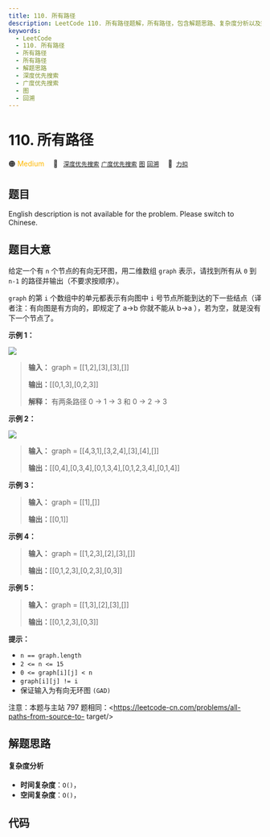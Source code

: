 ```yaml
---
title: 110. 所有路径
description: LeetCode 110. 所有路径题解，所有路径，包含解题思路、复杂度分析以及完整的 JavaScript 代码实现。
keywords:
  - LeetCode
  - 110. 所有路径
  - 所有路径
  - 所有路径
  - 解题思路
  - 深度优先搜索
  - 广度优先搜索
  - 图
  - 回溯
---
```


# 110. 所有路径

🟠 <font color=#ffb800>Medium</font>&emsp; 🔖&ensp; [`深度优先搜索`](/tag/depth-first-search.md) [`广度优先搜索`](/tag/breadth-first-search.md) [`图`](/tag/graph.md) [`回溯`](/tag/backtracking.md)&emsp; 🔗&ensp;[`力扣`](https://leetcode.cn/problems/bP4bmD)

## 题目

English description is not available for the problem. Please switch to
Chinese.


## 题目大意

给定一个有 `n` 个节点的有向无环图，用二维数组 `graph` 表示，请找到所有从 `0` 到 `n-1` 的路径并输出（不要求按顺序）。

`graph` 的第 `i` 个数组中的单元都表示有向图中 `i` 号节点所能到达的下一些结点（译者注：有向图是有方向的，即规定了 a->b 你就不能从
b->a ），若为空，就是没有下一个节点了。



**示例 1：**

![](https://assets.leetcode.com/uploads/2020/09/28/all_1.jpg)

> 
> 
> 
> 
> 
> **输入：** graph = [[1,2],[3],[3],[]]
> 
> **输出：**[[0,1,3],[0,2,3]]
> 
> **解释：** 有两条路径 0 -> 1 -> 3 和 0 -> 2 -> 3
> 
> 

**示例 2：**

![](https://assets.leetcode.com/uploads/2020/09/28/all_2.jpg)

> 
> 
> 
> 
> 
> **输入：** graph = [[4,3,1],[3,2,4],[3],[4],[]]
> 
> **输出：**[[0,4],[0,3,4],[0,1,3,4],[0,1,2,3,4],[0,1,4]]
> 
> 

**示例 3：**

> 
> 
> 
> 
> 
> **输入：** graph = [[1],[]]
> 
> **输出：**[[0,1]]
> 
> 

**示例 4：**

> 
> 
> 
> 
> 
> **输入：** graph = [[1,2,3],[2],[3],[]]
> 
> **输出：**[[0,1,2,3],[0,2,3],[0,3]]
> 
> 

**示例 5：**

> 
> 
> 
> 
> 
> **输入：** graph = [[1,3],[2],[3],[]]
> 
> **输出：**[[0,1,2,3],[0,3]]
> 
> 



**提示：**

  * `n == graph.length`
  * `2 <= n <= 15`
  * `0 <= graph[i][j] < n`
  * `graph[i][j] != i` 
  * 保证输入为有向无环图 `(GAD)`



注意：本题与主站 797 题相同：<https://leetcode-cn.com/problems/all-paths-from-source-to-
target/>


## 解题思路

#### 复杂度分析

- **时间复杂度**：`O()`，
- **空间复杂度**：`O()`，

## 代码

```javascript

```